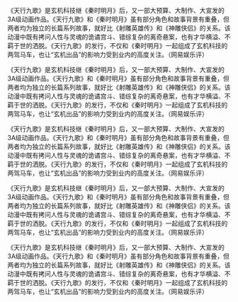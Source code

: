 《天行九歌》是玄机科技继《秦时明月》后，又一部大预算、大制作、大宣发的3A级动画作品。《天行九歌》和《秦时明月》虽有部分角色和故事背景有重叠，但两者均为独立的长篇系列故事，就好比《射雕英雄传》和《神雕侠侣》的关系。该动漫中既有拷问人性与灵魂的诡谲宫斗、错综复杂的离奇悬案，也有才华横溢、不羁于世的洒脱。《天行九歌》的发行，不仅和《秦时明月》一起组成了玄机科技的两驾马车，也让“玄机出品”的影响力受到业内的高度关注。（网易娱乐评）

《天行九歌》是玄机科技继《秦时明月》后，又一部大预算、大制作、大宣发的3A级动画作品。《天行九歌》和《秦时明月》虽有部分角色和故事背景有重叠，但两者均为独立的长篇系列故事，就好比《射雕英雄传》和《神雕侠侣》的关系。该动漫中既有拷问人性与灵魂的诡谲宫斗、错综复杂的离奇悬案，也有才华横溢、不羁于世的洒脱。《天行九歌》的发行，不仅和《秦时明月》一起组成了玄机科技的两驾马车，也让“玄机出品”的影响力受到业内的高度关注。（网易娱乐评）

《天行九歌》是玄机科技继《秦时明月》后，又一部大预算、大制作、大宣发的3A级动画作品。《天行九歌》和《秦时明月》虽有部分角色和故事背景有重叠，但两者均为独立的长篇系列故事，就好比《射雕英雄传》和《神雕侠侣》的关系。该动漫中既有拷问人性与灵魂的诡谲宫斗、错综复杂的离奇悬案，也有才华横溢、不羁于世的洒脱。《天行九歌》的发行，不仅和《秦时明月》一起组成了玄机科技的两驾马车，也让“玄机出品”的影响力受到业内的高度关注。（网易娱乐评）

《天行九歌》是玄机科技继《秦时明月》后，又一部大预算、大制作、大宣发的3A级动画作品。《天行九歌》和《秦时明月》虽有部分角色和故事背景有重叠，但两者均为独立的长篇系列故事，就好比《射雕英雄传》和《神雕侠侣》的关系。该动漫中既有拷问人性与灵魂的诡谲宫斗、错综复杂的离奇悬案，也有才华横溢、不羁于世的洒脱。《天行九歌》的发行，不仅和《秦时明月》一起组成了玄机科技的两驾马车，也让“玄机出品”的影响力受到业内的高度关注。（网易娱乐评）

《天行九歌》是玄机科技继《秦时明月》后，又一部大预算、大制作、大宣发的3A级动画作品。《天行九歌》和《秦时明月》虽有部分角色和故事背景有重叠，但两者均为独立的长篇系列故事，就好比《射雕英雄传》和《神雕侠侣》的关系。该动漫中既有拷问人性与灵魂的诡谲宫斗、错综复杂的离奇悬案，也有才华横溢、不羁于世的洒脱。《天行九歌》的发行，不仅和《秦时明月》一起组成了玄机科技的两驾马车，也让“玄机出品”的影响力受到业内的高度关注。（网易娱乐评）
